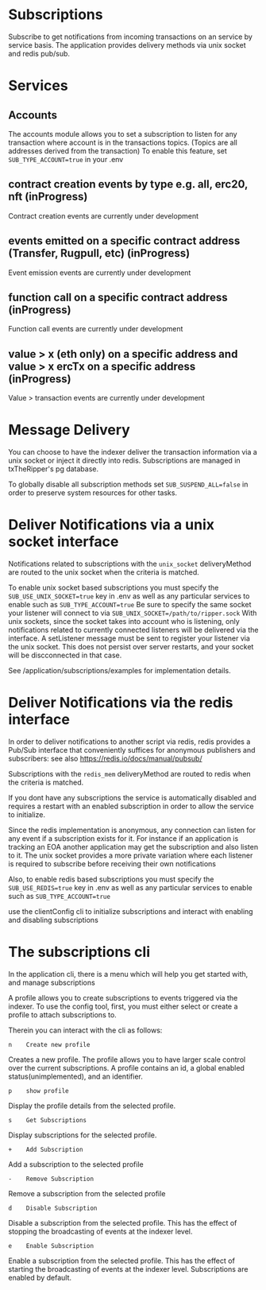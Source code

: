 # Subscriptions

Subscribe to get notifications from incoming transactions on an service by service basis. The application provides delivery methods via unix socket and redis pub/sub. 

# Services

## Accounts

The accounts module allows you to set a subscription to listen for any transaction where account is in the transactions topics. (Topics are all addresses derived from the transaction) To enable this feature, set `SUB_TYPE_ACCOUNT=true` in your .env

## contract creation events by type e.g. all, erc20, nft (inProgress)

Contract creation events are currently under development

## events emitted on a specific contract address (Transfer, Rugpull, etc) (inProgress)

Event emission events are currently under development

## function call on a specific contract address (inProgress)

Function call events are currently under development

## value > x (eth only) on a specific address and value > x ercTx on a specific address (inProgress)

Value > transaction events are currently under development

# Message Delivery

You can choose to have the indexer deliver the transaction information via a unix socket or inject it directly into redis. Subscriptions are managed in txTheRipper's pg database.

To globally disable all subscription methods set `SUB_SUSPEND_ALL=false` in order to preserve system resources for other tasks.

# Deliver Notifications via a unix socket interface

Notifications related to subscriptions with the `unix_socket` deliveryMethod are routed to the unix socket when the criteria is matched.

To enable unix socket based subscriptions you must specify the `SUB_USE_UNIX_SOCKET=true` key in .env as well as any particular services to enable such as `SUB_TYPE_ACCOUNT=true` Be sure to specify the same socket your listener will connect to via `SUB_UNIX_SOCKET=/path/to/ripper.sock` With unix sockets, since the socket takes into account who is listening, only notifications related to currently connected listeners will be delivered via the interface. A setListener message must be sent to register your listener via the unix socket. This does not persist over server restarts, and your socket will be discconnected in that case.

See /application/subscriptions/examples for implementation details.

# Deliver Notifications via the redis interface

In order to deliver notifications to another script via redis, redis provides a  Pub/Sub interface that conveniently suffices for anonymous publishers and subscribers: see also https://redis.io/docs/manual/pubsub/
  
Subscriptions with the `redis_mem` deliveryMethod are routed to redis when the criteria is matched.

If you dont have any subscriptions the service is automatically disabled and requires a restart with an enabled subscription in order to allow the service to initialize. 

Since the redis implementation is anonymous, any connection can listen for any event if a subscription exists for it. For instance if an application is tracking an EOA another application may get the subscription and also listen to it. The unix socket provides a more private variation where each listener is required to subscribe before receiving their own notifications

Also, to enable redis based subscriptions you must specify the `SUB_USE_REDIS=true` key in .env as well as any particular services to enable such as `SUB_TYPE_ACCOUNT=true`

use the clientConfig cli to initialize subscriptions and interact with enabling and disabling subscriptions

# The subscriptions cli

In the application cli, there is a menu which will help you get started with, and manage subscriptions

A profile allows you to create subscriptions to events triggered via the indexer. To use the config tool, first, you must either select or create a profile to attach subscriptions to.

Therein you can interact with the cli as follows:

  ```
  n    Create new profile
  ```

Creates a new profile. The profile allows you to have larger scale control over the current subscriptions. A profile contains an id, a global enabled status(unimplemented), and an identifier. 

  ```
  p    show profile
  ```
  Display the profile details from the selected profile.
  
  ```
  s    Get Subscriptions
  ```
Display subscriptions for the selected profile. 

  ```
  +    Add Subscription
  ```
Add a subscription to the selected profile

  ```
  -    Remove Subscription
  ```
Remove a subscription from the selected profile

  ```
  d    Disable Subscription
  ```
Disable a subscription from the selected profile. This has the effect of stopping the broadcasting of events at the indexer level.

  ```
  e    Enable Subscription
  ```

Enable a subscription from the selected profile. This has the effect of starting the broadcasting of events at the indexer level. Subscriptions are enabled by default.

